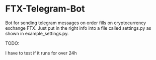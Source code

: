 # FTX-Telegram-Bot
Bot for sending telegram messages on order fills on cryptocurrency exchange FTX.
Just put in the right info into a file called settings.py as shown in example_settings.py.

TODO:

I have to test if it runs for over 24h